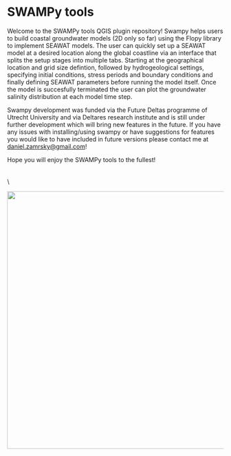 # SWAMPy tools

Welcome to the SWAMPy tools QGIS plugin repository! Swampy helps users to build coastal groundwater models (2D only so far) using the Flopy library to implement SEAWAT models. The user can  quickly set up a SEAWAT model at a desired location along the global coastline via an interface that splits the setup stages into multiple tabs. Starting at the geographical location and grid size defintion, followed by hydrogeological settings, specifying initial conditions, stress periods and boundary conditions and finally defining SEAWAT parameters before running the model itself. Once the model is succesfully terminated the user can plot the groundwater salinity distribution at each model time step.

Swampy development was funded via the Future Deltas programme of Utrecht University and via Deltares research institute and is still under further development which will bring new features in the future. If you have any issues with installing/using swampy or have suggestions for features you would like to have included in future versions please contact me at daniel.zamrsky@gmail.com! 

Hope you will enjoy the SWAMPy tools to the fullest! 
\
\
\
\
<p align="center"><img src="https://github.com/danzamrsky/SWAMPy-tools/blob/main/swampy_icon.png" height="600" width="600" ></p>
